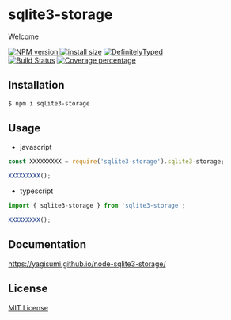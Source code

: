 # sqlite3-storage

Welcome

[![NPM version][npm-image]][npm-url] [![install size][packagephobia-image]][packagephobia-url] [![DefinitelyTyped][dts-image]][dts-url]  
[![Build Status][travis-image]][travis-url] [![Coverage percentage][coveralls-image]][coveralls-url]

## Installation

```sh
$ npm i sqlite3-storage
```

## Usage

- javascript

```js
const XXXXXXXXX = require('sqlite3-storage').sqlite3-storage;

XXXXXXXXX();
```

- typescript

```ts
import { sqlite3-storage } from 'sqlite3-storage';

XXXXXXXXX();
```

## Documentation

https://yagisumi.github.io/node-sqlite3-storage/

## License

[MIT License](https://opensource.org/licenses/MIT)

[npm-image]: https://img.shields.io/npm/v/sqlite3-storage.svg?style=flat-square
[npm-url]: https://npmjs.org/package/sqlite3-storage
[packagephobia-image]: https://flat.badgen.net/packagephobia/install/sqlite3-storage
[packagephobia-url]: https://packagephobia.now.sh/result?p=sqlite3-storage
[travis-image]: https://img.shields.io/travis/yagisumi/node-sqlite3-storage.svg?style=flat-square
[travis-url]: https://travis-ci.org/yagisumi/node-sqlite3-storage
[coveralls-image]: https://img.shields.io/coveralls/yagisumi/node-sqlite3-storage.svg?style=flat-square
[coveralls-url]: https://coveralls.io/github/yagisumi/node-sqlite3-storage?branch=master
[dts-image]: https://img.shields.io/badge/DefinitelyTyped-.d.ts-blue.svg?style=flat-square
[dts-url]: http://definitelytyped.org
